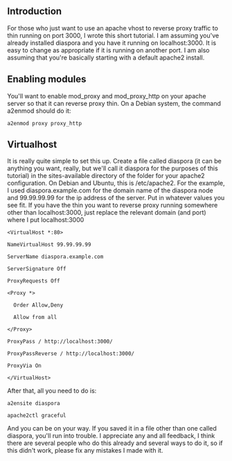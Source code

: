 ## Introduction

For those who just want to use an apache vhost to reverse proxy traffic to thin running on port 3000, I wrote this short tutorial. I am assuming you've already installed diaspora and you have it running on localhost:3000. It is easy to change as appropriate if it is running on another port. I am also assuming that you're basically starting with a default apache2 install.

## Enabling modules

You'll want to enable mod_proxy and mod_proxy_http on your apache server so that it can reverse proxy thin. On a Debian system, the command a2enmod should do it:

``a2enmod proxy proxy_http``

## Virtualhost

It is really quite simple to set this up. Create a file called diaspora (it can be anything you want, really, but we'll call it diaspora for the purposes of this tutorial) in the sites-available directory of the folder for your apache2 configuration. On Debian and Ubuntu, this is /etc/apache2. For the example, I used diaspora.example.com for the domain name of the diaspora node and 99.99.99.99 for the ip address of the server. Put in whatever values you see fit. If you have the thin you want to reverse proxy running somewhere other than localhost:3000, just replace the relevant domain (and port) where I put localhost:3000


``<VirtualHost *:80>``

``NameVirtualHost 99.99.99.99``

``ServerName diaspora.example.com``

``ServerSignature Off``

``ProxyRequests Off``

``<Proxy *>``

``  Order Allow,Deny``

``  Allow from all``

``</Proxy>``

``ProxyPass / http://localhost:3000/``

``ProxyPassReverse / http://localhost:3000/``

``ProxyVia On``

``</VirtualHost>``


After that, all you need to do is:



``a2ensite diaspora``

``apache2ctl graceful``



And you can be on your way. If you saved it in a file other than one called diaspora, you'll run into trouble. I appreciate any and all feedback, I think there are several people who do this already and several ways to do it, so if this didn't work, please fix any mistakes I made with it.